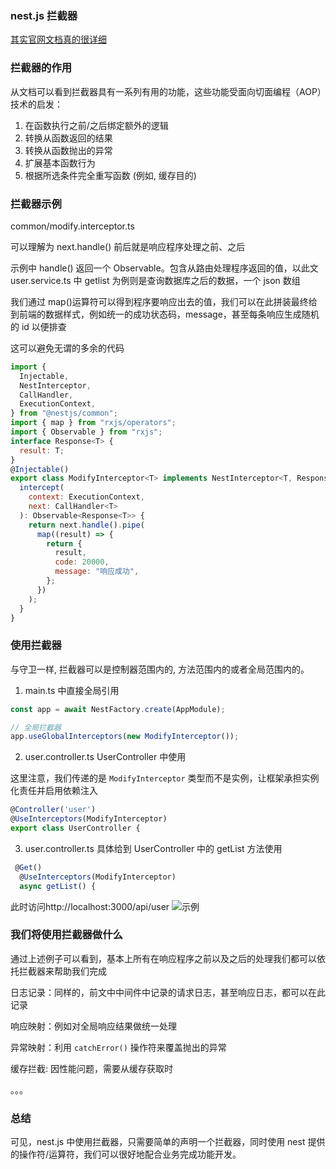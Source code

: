 ### nest.js 拦截器

[其实官网文档真的很详细](https://docs.nestjs.cn/8/interceptors)

### 拦截器的作用

从文档可以看到拦截器具有一系列有用的功能，这些功能受面向切面编程（AOP）技术的启发：

1. 在函数执行之前/之后绑定额外的逻辑
2. 转换从函数返回的结果
3. 转换从函数抛出的异常
4. 扩展基本函数行为
5. 根据所选条件完全重写函数 (例如, 缓存目的)

### 拦截器示例

common/modify.interceptor.ts

可以理解为 next.handle() 前后就是响应程序处理之前、之后

示例中 handle() 返回一个 Observable。包含从路由处理程序返回的值，以此文 user.service.ts 中 getlist 为例则是查询数据库之后的数据，一个 json 数组

我们通过 map()运算符可以得到程序要响应出去的值，我们可以在此拼装最终给到前端的数据样式，例如统一的成功状态码，message，甚至每条响应生成随机的 id 以便排查

这可以避免无谓的多余的代码

```js
import {
  Injectable,
  NestInterceptor,
  CallHandler,
  ExecutionContext,
} from "@nestjs/common";
import { map } from "rxjs/operators";
import { Observable } from "rxjs";
interface Response<T> {
  result: T;
}
@Injectable()
export class ModifyInterceptor<T> implements NestInterceptor<T, Response<T>> {
  intercept(
    context: ExecutionContext,
    next: CallHandler<T>
  ): Observable<Response<T>> {
    return next.handle().pipe(
      map((result) => {
        return {
          result,
          code: 20000,
          message: "响应成功",
        };
      })
    );
  }
}
```

### 使用拦截器

与守卫一样, 拦截器可以是控制器范围内的, 方法范围内的或者全局范围内的。

1. main.ts 中直接全局引用

```js
const app = await NestFactory.create(AppModule);

// 全局拦截器
app.useGlobalInterceptors(new ModifyInterceptor());
```

2. user.controller.ts UserController 中使用

这里注意，我们传递的是 `ModifyInterceptor` 类型而不是实例，让框架承担实例化责任并启用依赖注入

```js
@Controller('user')
@UseInterceptors(ModifyInterceptor)
export class UserController {
```

3. user.controller.ts 具体给到 UserController 中的 getList 方法使用

```js
 @Get()
  @UseInterceptors(ModifyInterceptor)
  async getList() {
```

此时访问http://localhost:3000/api/user
![示例](https://img-blog.csdnimg.cn/8610056127f7420581f4d58153f84487.jpg?x-oss-process=image/watermark,type_ZHJvaWRzYW5zZmFsbGJhY2s,shadow_50,text_Q1NETiBA6aG16Z2i5LuU6YO95LiN5aaC,size_12,color_FFFFFF,t_70,g_se,x_16#pic_center)

### 我们将使用拦截器做什么

通过上述例子可以看到，基本上所有在响应程序之前以及之后的处理我们都可以依托拦截器来帮助我们完成

日志记录：同样的，前文中中间件中记录的请求日志，甚至响应日志，都可以在此记录

响应映射：例如对全局响应结果做统一处理

异常映射：利用 `catchError()` 操作符来覆盖抛出的异常

缓存拦截: 因性能问题，需要从缓存获取时

。。。

### 总结

可见，nest.js 中使用拦截器，只需要简单的声明一个拦截器，同时使用 nest 提供的操作符/运算符，我们可以很好地配合业务完成功能开发。
